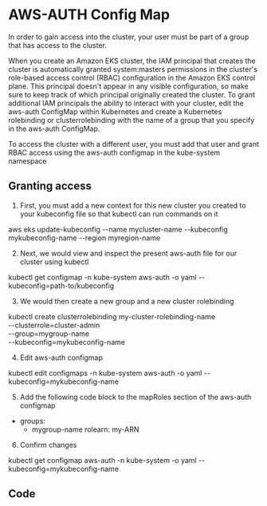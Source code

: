# AWS-AUTH Config Map
In order to gain access into the cluster, your user must be part of a group that has access to the cluster.

When you create an Amazon EKS cluster, the IAM principal that creates the cluster is automatically granted system:masters permissions in the cluster's role-based access control (RBAC) configuration in the Amazon EKS control plane. This principal doesn't appear in any visible configuration, so make sure to keep track of which principal originally created the cluster. To grant additional IAM principals the ability to interact with your cluster, edit the aws-auth ConfigMap within Kubernetes and create a Kubernetes rolebinding or clusterrolebinding with the name of a group that you specify in the aws-auth ConfigMap.

To access the cluster with a different user, you must add that user and grant RBAC access using the aws-auth configmap in the kube-system namespace

## Granting access 

1. First, you must add a new context for this new cluster you created to your kubeconfig file so that kubectl can run commands on it

aws eks update-kubeconfig --name mycluster-name --kubeconfig mykubeconfig-name --region myregion-name

2. Next, we would view and inspect the present aws-auth file for our cluster using kubectl

kubectl get configmap -n kube-system aws-auth -o yaml --kubeconfig=path-to/kubeconfig

3. We would then create a new group and a new cluster rolebinding

kubectl create clusterrolebinding my-cluster-rolebinding-name \
--clusterrole=cluster-admin \
--group=mygroup-name \
--kubeconfig=mykubeconfig-name

4. Edit aws-auth configmap

kubectl edit configmaps -n kube-system aws-auth -o yaml --kubeconfig=mykubeconfig-name

5. Add the following code block to the mapRoles section of the aws-auth configmap

- groups:
  - mygroup-name 
  rolearn: my-ARN

6. Confirm changes 

kubectl get configmap aws-auth -n kube-system -o yaml --kubeconfig=mykubeconfig-name

## Code